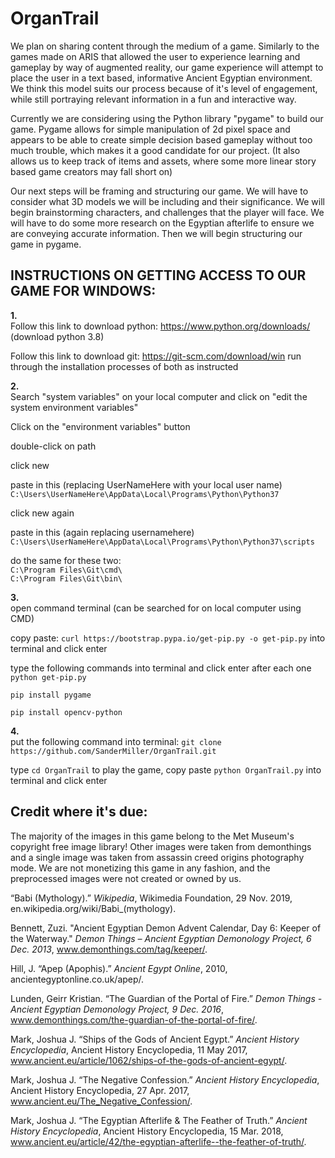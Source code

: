 # OrganTrail

We plan on sharing content through the medium of a game. Similarly to the games made on ARIS that allowed the user to experience learning and gameplay by way of augmented reality, our game experience will attempt to place the user in a text based, informative Ancient Egyptian environment. We think this model suits our process because of it's level of engagement, while still portraying relevant information in a fun and interactive way.

Currently we are considering using the Python library "pygame" to build our game. Pygame allows for simple manipulation of 2d pixel space and appears to be able to create simple decision based gameplay without too much trouble, which makes it a good candidate for our project. (It also allows us to keep track of items and assets, where some more linear story based game creators may fall short on)

Our next steps will be framing and structuring our game. We will have to consider what 3D models we will be including and their significance. We will begin brainstorming characters, and challenges that the player will face. We will have to do some more research on the Egyptian afterlife to ensure we are conveying accurate information. Then we will begin structuring our game in pygame.


## INSTRUCTIONS ON GETTING ACCESS TO OUR GAME FOR WINDOWS:<br/>
**1.** <br/>
Follow this link to download python: https://www.python.org/downloads/ (download python 3.8)

Follow this link to download git: https://git-scm.com/download/win
run through the installation processes of both as instructed

**2.** <br/>
Search "system variables" on your local computer and click on "edit the system environment variables"

Click on the "environment variables" button

double-click on path

click new

paste in this (replacing UserNameHere with your local user name) `C:\Users\UserNameHere\AppData\Local\Programs\Python\Python37`

click new again

paste in this (again replacing usernamehere) `C:\Users\UserNameHere\AppData\Local\Programs\Python\Python37\scripts`

do the same for these two:<br/>
`C:\Program Files\Git\cmd\`<br/>
`C:\Program Files\Git\bin\`


**3.** <br/>
open command terminal (can be searched for on local computer using CMD)

copy paste:      `curl https://bootstrap.pypa.io/get-pip.py -o get-pip.py`             into terminal and click enter

type the following commands into terminal and click enter after each one <br/>
`python get-pip.py` 

`pip install pygame`

`pip install opencv-python`

**4.**<br/>
put the following command into terminal: `git clone https://github.com/SanderMiller/OrganTrail.git`

type `cd OrganTrail`
to play the game, copy paste `python OrganTrail.py` into terminal and click enter


## Credit where it's due:
The majority of the images in this game belong to the Met Museum's copyright free image library! Other images were taken from demonthings and a single image was taken from assassin creed origins photography mode. We are not monetizing this game in any fashion, and the preprocessed images were not created or owned by us.

“Babi (Mythology).” *Wikipedia*, Wikimedia Foundation, 29 Nov. 2019, en.wikipedia.org/wiki/Babi_(mythology).

Bennett, Zuzi. "Ancient Egyptian Demon Advent Calendar, Day 6: Keeper of the Waterway." *Demon Things – Ancient Egyptian Demonology Project, 6 Dec. 2013*, www.demonthings.com/tag/keeper/.

Hill, J. “Apep (Apophis).” *Ancient Egypt Online*, 2010, ancientegyptonline.co.uk/apep/.

Lunden, Geirr Kristian. “The Guardian of the Portal of Fire.” *Demon Things - Ancient Egyptian Demonology Project, 9 Dec. 2016*, www.demonthings.com/the-guardian-of-the-portal-of-fire/.

Mark, Joshua  J. “Ships of the Gods of Ancient Egypt.” *Ancient History Encyclopedia*, Ancient History Encyclopedia, 11 May 2017, www.ancient.eu/article/1062/ships-of-the-gods-of-ancient-egypt/.

Mark, Joshua  J. “The Negative Confession.” *Ancient History Encyclopedia*, Ancient History Encyclopedia, 27 Apr. 2017, www.ancient.eu/The_Negative_Confession/.

Mark, Joshua J. “The Egyptian Afterlife & The Feather of Truth.” *Ancient History Encyclopedia*, Ancient History Encyclopedia, 15 Mar. 2018, www.ancient.eu/article/42/the-egyptian-afterlife--the-feather-of-truth/.
